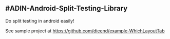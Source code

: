 #ADIN-Android-Split-Testing-Library
---------
Do split testing in android easily!

See sample project at https://github.com/dieend/example-WhichLayoutTab